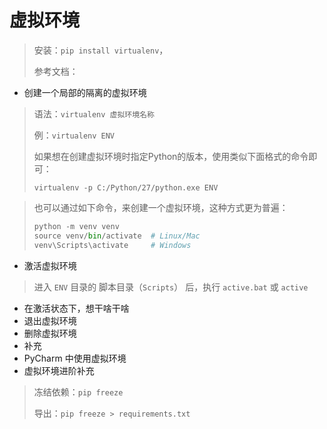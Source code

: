 # 虚拟环境

> 安装：`pip install virtualenv`，
>
> 参考文档：

* 创建一个局部的隔离的虚拟环境

> 语法：`virtualenv 虚拟环境名称`
>
> 例：`virtualenv ENV`
>
> 如果想在创建虚拟环境时指定Python的版本，使用类似下面格式的命令即可：
>
> `virtualenv -p C:/Python/27/python.exe ENV`


> 也可以通过如下命令，来创建一个虚拟环境，这种方式更为普遍：
> ```python
> python -m venv venv
> source venv/bin/activate  # Linux/Mac
> venv\Scripts\activate     # Windows
> ```

* 激活虚拟环境

> 进入 `ENV` 目录的 脚本目录（`Scripts`） 后，执行 `active.bat` 或 `active`

* 在激活状态下，想干啥干啥
* 退出虚拟环境
* 删除虚拟环境
* 补充
* PyCharm 中使用虚拟环境
* 虚拟环境进阶补充

> 冻结依赖：`pip freeze`
>
> 导出：`pip freeze > requirements.txt`

